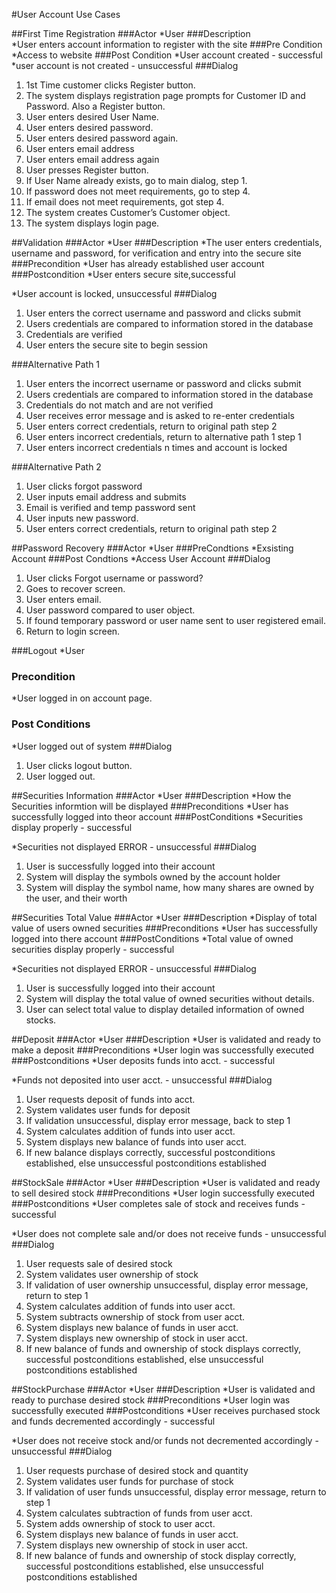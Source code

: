 ﻿#User Account Use Cases					
 

##First Time Registration
###Actor
*User
###Description	
*User enters account information to register with the site
###Pre Condition
*Access to website
###Post Condition
*User account created - successful
*user account is not created - unsuccessful
###Dialog	
1. 1st Time customer clicks Register button.
2. The system displays registration page prompts for Customer ID and Password. Also a Register button.
3. User enters desired User Name.
4. User enters desired password.
5. User enters desired password again.
6. User enters email address
7. User enters email address again
8. User presses Register button.
9. If User Name already exists, go to main dialog, step 1.
10. If password does not meet requirements, go to step 4.
11. If email does not meet requirements, got step 4.
12. The system creates Customer’s Customer object.
13. The system displays login page.



##Validation
###Actor
*User
###Description
*The user enters credentials, username and password, for verification and entry into the secure site
###Precondition
*User has already established user account
###Postcondition
*User enters secure site,successful

*User account is locked, unsuccessful
###Dialog
1. User enters the correct username and password and clicks submit
2. Users credentials are compared to information stored in the database
3. Credentials are verified
4. User enters the secure site to begin session  

###Alternative Path 1
1. User enters the incorrect username or password and clicks submit
2. Users credentials are compared to information stored in the database
3. Credentials do not match and are not verified
4. User receives error message and is asked to re-enter credentials
5. User enters correct credentials, return to original path step 2
6. User enters incorrect credentials, return to alternative path 1 step 1 
7. User enters incorrect credentials n times and account is locked  

###Alternative Path 2
1. User clicks forgot password
2. User inputs email address and submits
3. Email is verified and temp password sent
4. User inputs new password.
5. User enters correct credentials, return to original path step 2


##Password Recovery
###Actor
*User
###PreCondtions
*Exsisting Account
###Post Condtions
*Access User Account
###Dialog
1. User clicks Forgot username or password?
2. Goes to recover screen.
3. User enters email.
4. User password compared to user object.
5. If found temporary password or user name sent to user registered email.
6. Return to login screen.

###Logout
*User
### Precondition
*User logged in on account page.
### Post Conditions
*User logged out of system
###Dialog
1. User clicks logout button.
2. User logged out.


##Securities Information
###Actor
*User
###Description
*How the Securities informtion will be displayed
###Preconditions
*User has successfully logged into theor account
###PostConditions
*Securities display properly - successful

*Securities not displayed ERROR - unsuccessful
###Dialog
1. User is successfully logged into their account
2. System will display the symbols owned by the account holder
3. System will display the symbol name, how many shares are owned by the user, and their worth

##Securities Total Value
###Actor
*User
###Description
*Display of total value of users owned securities
###Preconditions
*User has successfully logged into there account
###PostConditions
*Total value of owned securities display properly - successful

*Securities not displayed ERROR - unsuccessful
###Dialog
1. User is successfully logged into their account
2. System will display the total value of owned securities without details.
3. User can select total value to display detailed information of owned stocks.

##Deposit
###Actor
*User
###Description
*User is validated and ready to make a deposit
###Preconditions
*User login was successfully executed
###Postconditions
*User deposits funds into acct. - successful

*Funds not deposited into user acct. - unsuccessful
###Dialog
1. User requests deposit of funds into acct.
2. System validates user funds for deposit
3. If validation unsuccessful, display error message, back to step 1
4. System calculates addition of funds into user acct.
5. System displays new balance of funds into user acct.
6. If new balance displays correctly, successful postconditions established, else unsuccessful postconditions established


##StockSale
###Actor
*User
###Description
*User is validated and ready to sell desired stock
###Preconditions
*User login successfully executed
###Postconditions
*User completes sale of stock and receives funds - successful

*User does not complete sale and/or does not receive funds - unsuccessful
###Dialog
1. User requests sale of desired stock
2. System validates user ownership of stock
3. If validation of user ownership unsuccessful, display error message, return to step 1
4. System calculates addition of funds into user acct.
5. System subtracts ownership of stock from user acct.
6. System displays new balance of funds in user acct.
7. System displays new ownership of stock in user acct.
8. If new balance of funds and ownership of stock displays correctly, successful postconditions established, else unsuccessful postconditions established


##StockPurchase
###Actor
*User
###Description
*User is validated and ready to purchase desired stock
###Preconditions
*User login was successfully executed
###Postconditions
*User receives purchased stock and funds decremented accordingly - successful

*User does not receive stock and/or funds not decremented accordingly - unsuccessful
###Dialog
1. User requests purchase of desired stock and quantity
2. System validates user funds for purchase of stock
3. If validation of user funds unsuccessful, display error message, return to step 1
4. System calculates subtraction of funds from user acct.
5. System adds ownership of stock to user acct.
6. System displays new balance of funds in user acct.
7. System displays new ownership of stock in user acct.
8. If new balance of funds and ownership of stock display correctly, successful postconditions established, else unsuccessful postconditions established


